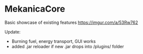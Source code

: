 # MekanicaCore

Basic showcase of existing features https://imgur.com/a/53Rw762

Update: 
- Burning fuel, energy transport, GUI works
- added .jar reloader if new .jar drops into /plugins/ folder
